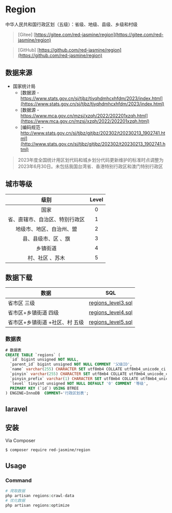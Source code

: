 # Region

中华人民共和国行政区划（五级）：省级、地级、县级、乡级和村级

> [Gitee]  [https://gitee.com/red-jasmine/region](https://gitee.com/red-jasmine/region)

> [GitHub]  [https://github.com/red-jasmine/region](https://github.com/red-jasmine/region)

## 数据来源
- 国家统计局
  - [数据源 - https://www.stats.gov.cn/sj/tjbz/tjyqhdmhcxhfdm/2023/index.html](https://www.stats.gov.cn/sj/tjbz/tjyqhdmhcxhfdm/2023/index.html)
  - [数据源 - https://www.mca.gov.cn/mzsj/xzqh/2022/202201xzqh.html](https://www.mca.gov.cn/mzsj/xzqh/2022/202201xzqh.html)
  - [编码规范 - http://www.stats.gov.cn/sj/tjbz/gjtjbz/202302/t20230213_1902741.html](http://www.stats.gov.cn/sj/tjbz/gjtjbz/202302/t20230213_1902741.html)

> 2023年度全国统计用区划代码和城乡划分代码更新维护的标准时点调整为2023年6月30日。未包括我国台湾省、香港特别行政区和澳门特别行政区

## 城市等级

|       级别        | Level |
|:---------------:|:-----:|
|       国家        |   0   |
| 省、直辖市、自治区、特别行政区 |   1   |
|  地级市、地区、自治州、盟   |   2   |
|   县、县级市、区 、旗    |   3   |
|      乡镇街道       |   4   |
|    村、社区 、苏木     |   5   |


##  数据下载


| 数据                | SQL                                                                  |
|-------------------|----------------------------------------------------------------------|
| 省市区   三级          | [regions_level3.sql](https://github.com/red-jasmine/region/releases) |
| 省市区+乡镇街道    四级    | [regions_level4.sql](https://github.com/red-jasmine/region/releases) |   
| 省市区+乡镇街道 +社区、村 五级 | [regions_level5.sql](https://github.com/red-jasmine/region/releases) |


### 数据表

```sql
# 数据表
CREATE TABLE `regions` (
  `id` bigint unsigned NOT NULL,
  `parent_id` bigint unsigned NOT NULL COMMENT '父级ID',
  `name` varchar(255) CHARACTER SET utf8mb4 COLLATE utf8mb4_unicode_ci DEFAULT NULL COMMENT '名称',
  `pinyin` varchar(255) CHARACTER SET utf8mb4 COLLATE utf8mb4_unicode_ci DEFAULT NULL COMMENT '拼音',
  `pinyin_prefix` varchar(1) CHARACTER SET utf8mb4 COLLATE utf8mb4_unicode_ci DEFAULT NULL COMMENT '首字母',
  `level` tinyint unsigned NOT NULL DEFAULT '0' COMMENT '等级',
  PRIMARY KEY (`id`) USING BTREE
) ENGINE=InnoDB  COMMENT='行政区划表';
```




##  laravel 

## 安装

Via Composer

``` bash
$ composer require red-jasmine/region
```

## Usage
### Command

```php
# 爬取数据
php artisan regions:crawl-data
# 优化数据
php artisan regions:optimize

```

